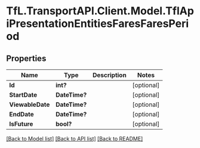 # TfL.TransportAPI.Client.Model.TflApiPresentationEntitiesFaresFaresPeriod
## Properties

Name | Type | Description | Notes
------------ | ------------- | ------------- | -------------
**Id** | **int?** |  | [optional] 
**StartDate** | **DateTime?** |  | [optional] 
**ViewableDate** | **DateTime?** |  | [optional] 
**EndDate** | **DateTime?** |  | [optional] 
**IsFuture** | **bool?** |  | [optional] 

[[Back to Model list]](../../TfL.TransportAPI.Client/docs/README.md#documentation-for-models) [[Back to API list]](../../TfL.TransportAPI.Client/docs/README.md#documentation-for-api-endpoints) [[Back to README]](../../TfL.TransportAPI.Client/docs/README.md)

